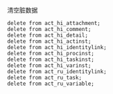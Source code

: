 清空脏数据

    delete from act_hi_attachment;
    delete from act_hi_comment;
    delete from act_hi_detail;
    delete from act_hi_actinst;
    delete from act_hi_identitylink;
    delete from act_hi_procinst;
    delete from act_hi_taskinst;
    delete from act_hi_varinst;
    delete from act_ru_identitylink;
    delete from act_ru_task;
    delete from act_ru_variable;
